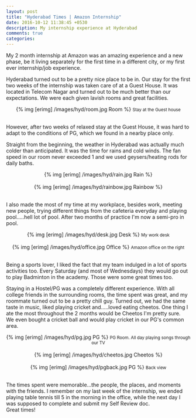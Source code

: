 ```yaml
---
layout: post
title: "Hyderabad Times | Amazon Internship"
date: 2016-10-12 11:38:45 +0530
description: My internship experience at Hyderabad
comments: true
categories: 
---
```


My 2 month internship at Amazon was an amazing experience and a new phase, be it living separately for the first time in a different city, or my first ever internship/job experience. <!--more-->  

Hyderabad turned out to be a pretty nice place to be in. Our stay for the first two weeks of the internship was taken care of at a Guest House. It was located in Telecom Nagar and turned out to be much better than our expectations. We were each given lavish rooms and great facilities.
<center>
	{% img [erimg] /images/hyd/room.jpg Room %}
	<small>Stay at the Guest house</small>
</center><br>

However, after two weeks of relaxed stay at the Guest House, it was hard to adapt to the conditions of PG, which we found in a nearby place only.

Straight from the beginning, the weather in Hyderabad was actually much colder than anticipated. It was the time for rains and cold winds. The fan speed in our room never exceeded 1 and we used geysers/heating rods for daily baths.

<center>
	{% img [erimg] /images/hyd/rain.jpg Rain %}
</center><br>

<center>
	{% img [erimg] /images/hyd/rainbow.jpg Rainbow %}
</center><br>

I also made the most of my time at my workplace, besides work, meeting new people, trying different things from the cafeteria everyday and playing pool.....hell lot of pool. After two months of practice I'm now a semi-pro in pool. 

<center>
	{% img [erimg] /images/hyd/desk.jpg Desk %}
	<small>My work desk</small>
</center><br>

<center>
	{% img [erimg] /images/hyd/office.jpg Office %}
	<small>Amazon office on the right</small>
</center><br>

Being a sports lover, I liked the fact that my team indulged in a lot of sports activities too. Every Saturday (and most of Wednesdays) they would go out to play Badminton in the academy. Those were some great times too.

Staying in a Hostel/PG was a completely different experience. With all college friends in the surrounding rooms, the time spent was great, and my roommate turned out to be a pretty chill guy. Turned out, we had the same taste in music, liked playing cricket and.....loved eating cheetos. One thing I ate the most throughout the 2 months would be Cheetos I'm pretty sure.<br>
We even bought a cricket ball and would play cricket in our PG's common area.

<center>
	{% img [erimg] /images/hyd/pg.jpg PG %}
	<small>PG Room. All day playing songs through our TV</small>
</center><br>

<center>
	{% img [erimg] /images/hyd/cheetos.jpg Cheetos %}
	<small></small>
</center><br>

<center>
	{% img [erimg] /images/hyd/pgback.jpg PG %}
	<small>Back view</small>
</center><br>

The times spent were memorable...the people, the places, and moments with the friends. I remember on my last week of the internship, we ended playing table tennis till 5 in the morning in the office, while the next day I was supposed to complete and submit my Self Review doc.<br> 
Great times!




